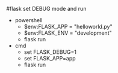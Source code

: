 
#flask set DEBUG mode and run
- powershell
  - $env:FLASK_APP = "helloworld.py"
  - $env:FLASK_ENV = "development"
  - flask run
- cmd
  - set FLASK_DEBUG=1
  - set FLASK_APP=app
  - flask run